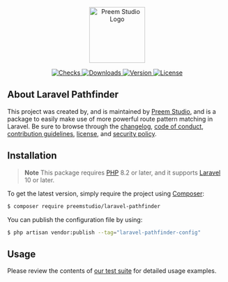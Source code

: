 <p align="center">
    <a href="https://preem.studio" target="_blank">
        <img src="https://raw.githubusercontent.com/PreemStudio/assets/main/logo-text.svg" width="128" alt="Preem Studio Logo" />
    </a>
</p>

<p align="center">
    <a href="https://github.com/PreemStudio/laravel-pathfinder/actions">
        <img src="https://badge.sh/github/check-runs/PreemStudio/laravel-pathfinder" alt="Checks" />
    </a>
    <a href="https://packagist.org/packages/preemstudio/laravel-pathfinder">
        <img src="https://badge.sh/packagist/downloads/PreemStudio/laravel-pathfinder" alt="Downloads" />
    </a>
    <a href="https://packagist.org/packages/preemstudio/laravel-pathfinder">
        <img src="https://badge.sh/packagist/version/PreemStudio/laravel-pathfinder" alt="Version" />
    </a>
    <a href="https://packagist.org/packages/preemstudio/laravel-pathfinder">
        <img src="https://badge.sh/packagist/license/PreemStudio/laravel-pathfinder" alt="License" />
    </a>
</p>

## About Laravel Pathfinder

This project was created by, and is maintained by [Preem Studio](https://github.com/PreemStudio), and is a package to easily make use of more powerful route pattern matching in Laravel. Be sure to browse through the [changelog](CHANGELOG.md), [code of conduct](.github/CODE_OF_CONDUCT.md), [contribution guidelines](.github/CONTRIBUTING.md), [license](LICENSE), and [security policy](.github/SECURITY.md).

## Installation

> **Note**
> This package requires [PHP](https://www.php.net/) 8.2 or later, and it supports [Laravel](https://laravel.com/) 10 or later.

To get the latest version, simply require the project using [Composer](https://getcomposer.org/):

```bash
$ composer require preemstudio/laravel-pathfinder
```

You can publish the configuration file by using:

```bash
$ php artisan vendor:publish --tag="laravel-pathfinder-config"
```

## Usage

Please review the contents of [our test suite](/tests) for detailed usage examples.
